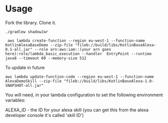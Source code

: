 # Usage

Fork the library.
Clone it.

```
./gradlew shadowJar

 aws lambda create-function --region eu-west-1 --function-name KotlinAlexaBaseDemo --zip-file "fileb://build/libs/KotlinBaseAlexa-0.1-all.jar" --role arn:aws:iam::(your arn goes here):role/lambda_basic_execution --handler  EntryPoint --runtime java8 --timeout 60 --memory-size 512
```

To update in future

```
aws lambda update-function-code --region eu-west-1 --function-name AlexaDemoSkill --zip-file "fileb://build/libs/KotlinBaseAlexa-1.0-SNAPSHOT-all.jar"

```

You will need, in your lambda configuration to set the following environment variables:

ALEXA_ID - the ID for your alexa skill (you can get this from the alexa developer console it's called 'skill ID')